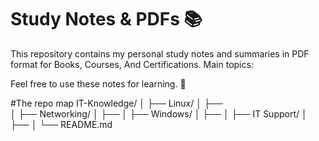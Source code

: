 # Study Notes & PDFs 📚

This repository contains my personal study notes and summaries in PDF format for Books, Courses, And Certifications. 
Main topics:

Feel free to use these notes for learning. 🚀

#The repo map
IT-Knowledge/
│
├── Linux/
│   ├──  
│
├── Networking/
│   ├── 
│
├── Windows/
│   ├──
│
├── IT Support/
│   ├──
│
└── README.md
